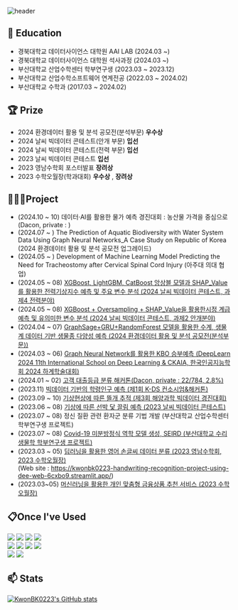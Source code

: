 <div>
  
  ![header](https://capsule-render.vercel.app/api?type=cylinder&color=000000&height=100&section=header&text=Thank%20you%20for%20visiting!&fontColor=ffffff&fontSize=50&animation=fadeIn&fontAlignY=55)

## :school: Education
- 경북대학교 데이터사이언스 대학원 AAI LAB (2024.03 ~)
- 경북대학교 데이터사이언스 대학원 석사과정 (2024.03 ~)
- 부산대학교 산업수학센터 학부연구생 (2023.03 ~ 2023.12)
- 부산대학교 산업수학소프트웨어 연계전공 (2022.03 ~ 2024.02)
- 부산대학교 수학과 (2017.03 ~ 2024.02)

  
## :trophy: Prize
- 2024 환경데이터 활용 및 분석 공모전(분석부문) **우수상**<br>
- 2024 날씨 빅데이터 콘테스트(안개 부문) **입선**<br>
- 2024 날씨 빅데이터 콘테스트(전력 부문) **입선**<br>
- 2023 날씨 빅데이터 콘테스트 **입선**<br>
- 2023 영남수학회 포스터발표 **장려상**
- 2023 수학오월장(학과대회) **우수상** , **장려상**
## 👨🏻‍💻Project
- (2024.10 ~ 10) 데이터·AI를 활용한 물가 예측 경진대회 : 농산물 가격을 중심으로 (Dacon, private : )
- (2024.07 ~   ) The Prediction of Aquatic Biodiversity with Water System Data Using Graph Neural Networks_A Case Study on Republic of Korea (2024 환경데이터 활용 및 분석 공모전 업그레이드)
- (2024.05 ~   ) Development of Machine Learning Model Predicting the Need for Tracheostomy after Cervical Spinal Cord Injury (아주대 의대 협업)
- (2024.05 ~ 08) [XGBoost, LightGBM, CatBoost 앙상블 모델과 SHAP_Value를 활용한 전력기상지수 예측 및 주요 변수 분석 (2024 날씨 빅데이터 콘테스트, 과제4 전력분야)](https://github.com/KwonBK0223/2024_Weather_Bigdata_Contest_Elec)
- (2024.05 ~ 08) [XGBoost + Oversampling + SHAP_Value을 활용한시정 계급 예측 및 유의미한 변수 분석 (2024 날씨 빅데이터 콘테스트, 과제2 안개분야)](https://github.com/KwonBK0223/2024_Weather_Bigdata_Contest_Fog)
- (2024.04 ~ 07) [GraphSage+GRU+RandomForest 모델을 활용한 수계, 생물계 데이터 기반 생물종 다양성 예측 (2024 환경데이터 활용 및 분석 공모전(분석부문))](https://github.com/KwonBK0223/2024_Echoton)
- (2024.03 ~ 06) [Graph Neural Network를 활용한 KBO 승부예측 (DeepLearn 2024 11th International School on Deep Learning & CKAIA, 한국인공지능학회 2024 하계학술대회)](https://github.com/KwonBK0223/KBO_Match_Prediction_with_GNN)
- (2024.01 ~ 02) [고객 대출등급 분류 해커톤(Dacon, private : 22/784, 2.8%)](https://github.com/KwonBK0223/customer_loan_rating_hackathon/tree/main)
- (2023.11) [빅데이터 기반의 학령인구 예측 (제1회 K-DS 컨소시엄&해커톤)](https://github.com/KwonBK0223/KDS_Hackathon_2023/tree/main)
- (2023.09 ~ 10) [기상현상에 따른 뜰개 추적 (제3회 해양과학 빅데이터 경진대회)](https://github.com/KwonBK0223/SEALAB_2023)
- (2023.06 ~ 08) [기상에 따른 선박 닻 끌림 예측 (2023 날씨 빅데이터 콘테스트)](https://github.com/KwonBK0223/2023_Weather_Bigdata_Contest)
- (2023.07 ~ 08) 정신 질환 관련 환자군 분류 기법 개발 (부산대학교 산업수학센터 학부연구생 프로젝트)
- (2023.07 ~ 08) [Covid-19 미분방정식 역학 모델 생성, SEIRD (부산대학교 수리생물학 학부연구생 프로젝트)](https://github.com/KwonBK0223/Covid19_differential-equation-model-SEIRD/tree/main)
- (2023.03 ~ 05) [딥러닝을 활용한 영어 손글씨 데이터 분류 (2023 영남수학회, 2023 수학오월장)](https://github.com/KwonBK0223/Handwriting_recognition_project_using_deep_learning)<br>(Web site : https://kwonbk0223-handwriting-recognition-project-using-dee-web-6cxbo9.streamlit.app/)
- (2023.03~05) [머신러닝을 활용한 개인 맞춤형 금융상품 추천 서비스 (2023 수학오월장)](https://github.com/KwonBK0223/Personalized_financial_product_recommendation_project_using_machine_learning)


## 📋Once I've Used

<img src="https://img.shields.io/badge/Python-3776AB?style=for-the-badge&logo=Python&logoColor=white">
<img src="https://img.shields.io/badge/Matlab-007ACC?style=for-the-badge&logo=Matlab&logoColor=white">
<img src="https://img.shields.io/badge/C-8B9CC?style=for-the-badge&logo=C&logoColor=white">
<img src="https://img.shields.io/badge/C++-00599C?style=for-the-badge&logo=C++&logoColor=white"><br>
<img src="https://img.shields.io/badge/Jupyter-F37626?style=for-the-badge&logo=Jupyter&logoColor=white">
<img src="https://img.shields.io/badge/VisualStudioCode-007ACC?style=for-the-badge&logo=VisualStudioCode&logoColor=white">
<img src="https://img.shields.io/badge/VisualStudio-007ACC?style=for-the-badge&logo=VisualStudio&logoColor=white">
<img src="https://img.shields.io/badge/PyCharm-000000?style=for-the-badge&logo=PyCharm&logoColor=white"><br>
<img src="https://img.shields.io/badge/GitHub-181717?style=for-the-badge&logo=GitHub&logoColor=white">
<img src="https://img.shields.io/badge/Notion-000000?style=for-the-badge&logo=Notion&logoColor=white">

## 📫 Stats
[![KwonBK0223's GitHub stats](https://github-readme-stats.vercel.app/api?username=KwonBK0223)](https://github.com/anuraghazra/github-readme-stats)
<br>

</div>


<!--
**KwonBK0223/KwonBK0223** is a ✨ _special_ ✨ repository because its `README.md` (this file) appears on your GitHub profile.

Here are some ideas to get you started:

- 🔭 I’m currently working on ...
- 🌱 I’m currently learning ...
- 👯 I’m looking to collaborate on ...
- 🤔 I’m looking for help with ...
- 💬 Ask me about ...
- 📫 How to reach me: ...
- 😄 Pronouns: ...
- ⚡ Fun fact: ...
-->
